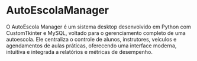 # AutoEscolaManager
O AutoEscola Manager é um sistema desktop desenvolvido em Python com CustomTkinter e MySQL, voltado para o gerenciamento completo de uma autoescola. Ele centraliza o controle de alunos, instrutores, veículos e agendamentos de aulas práticas, oferecendo uma interface moderna, intuitiva e integrada a relatórios e métricas de desempenho.
